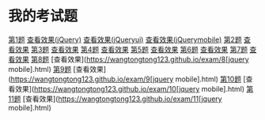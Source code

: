 # 我的考试题

[第1题]()
[查看效果(jQuery)](https://wangtongtong123.github.io/exam/1[all]jquery.html)
[查看效果(jQueryui)](https://wangtongtong123.github.io/exam/1[all]jqueryui.html)
[查看效果(jQuerymobile)](https://wangtongtong123.github.io/exam/1[all]jquerymobile.html)
[第2题]()
[查看效果](https://wangtongtong123.github.io/exam/2[jquery].html)
[第3题]()
[查看效果](https://wangtongtong123.github.io/exam/3[jquery].html)
[第4题]()
[查看效果](https://wangtongtong123.github.io/exam/4-jquery.html)
[第5题]()
[查看效果](https://wangtongtong123.github.io/exam/5-[jquery-ui].html)
[第6题]()
[查看效果](https://wangtongtong123.github.io/exam/6-[jquery-ui].html)
[第7题]()
[查看效果](https://wangtongtong123.github.io/exam/7-[jquery-ui].html)
[第8题]()
[查看效果](https://wangtongtong123.github.io/exam/8[jquery mobile].html)
[第9题]()
[查看效果](https://wangtongtong123.github.io/exam/9[jquery mobile].html)
[第10题]()
[查看效果](https://wangtongtong123.github.io/exam/10[jquery mobile].html)
[第11题]()
[查看效果](https://wangtongtong123.github.io/exam/11[jquery mobile].html)
